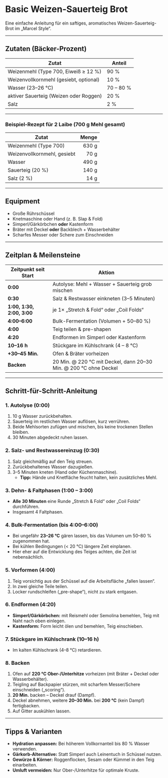 # Basic Weizen-Sauerteig Brot

Eine einfache Anleitung für ein saftiges, aromatisches Weizen-Sauerteig-Brot im „Marcel Style“.

---

## Zutaten (Bäcker-Prozent)

| Zutat                                       | Anteil          |
|---------------------------------------------|-----------------|
| Weizenmehl (Type 700, Eiweiß ≥ 12 %)        | 90 %            |
| Weizenvollkornmehl (gesiebt, optional)      | 10 %            |
| Wasser (23–26 °C)                           | 70 – 80 %        |
| aktiver Sauerteig (Weizen oder Roggen)      | 20 %            |
| Salz                                        | 2 %             |

---

### Beispiel-Rezept für 2 Laibe (700 g Mehl gesamt)

| Zutat                       | Menge   |
|-----------------------------|--------:|
| Weizenmehl (Type 700)       | 630 g   |
| Weizenvollkornmehl, gesiebt |  70 g   |
| Wasser                      | 490 g   |
| Sauerteig (20 %)            | 140 g   |
| Salz (2 %)                  |  14 g   |

---

## Equipment

- Große Rührschüssel  
- Knetmaschine oder Hand (z. B. Slap & Fold)  
- Simperl/Gärkörbchen **oder** Kastenform  
- Bräter mit Deckel **oder** Backblech + Wasserbehälter  
- Scharfes Messer oder Schere zum Einschneiden  

---

## Zeitplan & Meilensteine

| Zeitpunkt seit Start | Aktion                                             |
|----------------------|----------------------------------------------------|
| **0:00**             | Autolyse: Mehl + Wasser + Sauerteig grob mischen   |
| **0:30**             | Salz & Restwasser einkneten (3–5 Minuten)          |
| **1:00, 1:30, 2:00, 3:00** | je 1× „Stretch & Fold“ oder „Coil Folds“         |
| **4:00–6:00**        | Bulk-Fermentation (Volumen + 50–80 %)              |
| **4:00**             | Teig teilen & pre-shapen                           |
| **4:20**             | Endformen im Simperl oder Kastenform               |
| **10–16 h**          | Stückgare im Kühlschrank (4 – 8 °C)                |
| **+30–45 Min.**      | Ofen & Bräter vorheizen                            |
| **Backen**           | 20 Min. @ 220 °C mit Deckel, dann 20–30 Min. @ 200 °C ohne Deckel |

---

## Schritt-für-Schritt-Anleitung

### 1. Autolyse (0:00)
1. 10 g Wasser zurückbehalten.  
2. Sauerteig im restlichen Wasser auflösen, kurz verrühren.  
3. Beide Mehlsorten zufügen und mischen, bis keine trockenen Stellen bleiben.  
4. 30 Minuten abgedeckt ruhen lassen.

### 2. Salz- und Restwassereinzug (0:30)
1. Salz gleichmäßig auf den Teig streuen.  
2. Zurückbehaltenes Wasser dazugießen.  
3. 3–5 Minuten kneten (Hand oder Küchenmaschine).  
   - **Tipp:** Hände und Knetfläche feucht halten, kein zusätzliches Mehl.

### 3. Dehn- & Faltphasen (1:00 – 3:00)
- **Alle 30 Minuten** eine Runde „Stretch & Fold“ oder „Coil Folds“ durchführen.  
- Insge­samt 4 Faltphasen.

### 4. Bulk-Fermentation (bis 4:00–6:00)
- Bei ungefähr **23–26 °C** gären lassen, bis das Volumen um 50–80 % zugenommen hat.
- Bei kühlen Bedingungen (< 20 °C) längere Zeit einplanen.
- Hier eher auf die Entwicklung des Teiges achten, die Zeit ist nebensächlich.

### 5. Vorformen (4:00)
1. Teig vorsichtig aus der Schüssel auf die Arbeitsfläche „fallen lassen“.  
2. In zwei gleiche Teile teilen.  
3. Locker rundschleifen („pre-shape“), nicht zu stark entgasen.

### 6. Endformen (4:20)
- **Simperl/Gärkörbchen:** mit Reismehl oder Semolina bemehlen, Teig mit Naht nach oben einlegen.  
- **Kastenform:** Form leicht ölen und bemehlen, Teig einschieben.

### 7. Stückgare im Kühlschrank (10–16 h)
- Im kalten Kühlschrank (4–8 °C) retardieren.

### 8. Backen
1. Ofen auf **220 °C Ober-/Unterhitze** vorheizen (mit Bräter + Deckel oder Wasserbehälter).  
2. Teigling auf Backpapier stürzen, mit scharfem Messer/Schere einschneiden („scoring“).  
3. **20 Min.** backen – Deckel drauf (Dampf).  
4. Deckel abnehmen, weitere **20–30 Min.** bei **200 °C** (kein Dampf) fertigbacken.  
5. Auf Gitter auskühlen lassen.

---

## Tipps & Varianten

- **Hydration anpassen:** Bei höherem Vollkornanteil bis 80 % Wasser verwenden.  
- **Gärkorb-Alternative:** Statt Simperl auch Leinentuch in Schüssel nutzen.  
- **Gewürze & Körner:** Roggenflocken, Sesam oder Kümmel in den Teig einarbeiten.  
- **Umluft vermeiden:** Nur Ober-/Unterhitze für optimale Kruste.  
